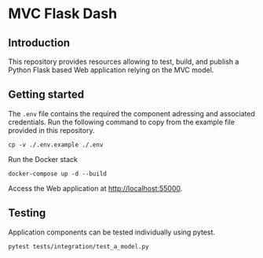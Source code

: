 # MVC Flask Dash

## Introduction 

This repository provides resources allowing to test, build, and publish a Python Flask based Web application relying on the MVC model.

## Getting started

The `.env` file contains the required the component adressing and associated credentials.
Run the following command to copy from the example file provided in this repository.

```shell
cp -v ./.env.example ./.env
```

Run the Docker stack

```shell
docker-compose up -d --build
```

Access the Web application at <http://localhost:55000>.


## Testing

Application components can be tested individually using pytest.

```shell
pytest tests/integration/test_a_model.py
```
